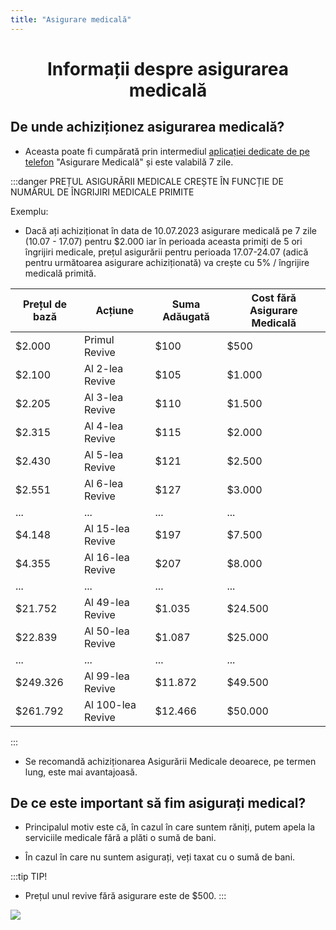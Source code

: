 ```yaml
---
title: "Asigurare medicală"
---
```



# <center>Informații despre asigurarea medicală</center>

## De unde achiziționez asigurarea medicală?

- Aceasta poate fi cumpărată prin intermediul [aplicației dedicate de pe telefon](telefon.html#aplicatia-asigurare-medicala) "Asigurare Medicală" și este valabilă 7 zile.

:::danger PREȚUL ASIGURĂRII MEDICALE CREȘTE ÎN FUNCȚIE DE NUMĂRUL DE ÎNGRIJIRI MEDICALE PRIMITE

Exemplu:
- Dacă ați achiziționat în data de 10.07.2023 asigurare medicală pe 7 zile (10.07 - 17.07) pentru $2.000 iar în perioada aceasta primiți de 5 ori îngrijiri medicale, prețul asigurării pentru perioada 17.07-24.07 (adică pentru următoarea asigurare achiziționată) va crește cu 5% / îngrijire medicală primită.

| Prețul de bază      |   Acțiune         |       Suma Adăugată             |         Cost fără Asigurare Medicală  |          
| ------------------- | ----------------  | ------------------------------- |  ------------------------------------ |
|    $2.000           |  Primul Revive    |          $100                   |          $500                         |
|    $2.100           |  Al 2-lea Revive  |          $105                   |          $1.000                       |
|    $2.205           |  Al 3-lea Revive  |          $110                   |          $1.500                       |
|    $2.315           |  Al 4-lea Revive  |          $115                   |          $2.000                       |
|    $2.430           |  Al 5-lea Revive  |          $121                   |          $2.500                       |
|    $2.551           |  Al 6-lea Revive  |          $127                   |          $3.000                       |
|    ...              |  ...              |          ...                    |          ...                          |
|    $4.148           |  Al 15-lea Revive |          $197                   |          $7.500                       |
|    $4.355           |  Al 16-lea Revive |          $207                   |          $8.000                       |
|    ...              |  ...              |          ...                    |          ...                          |
|    $21.752          |  Al 49-lea Revive |          $1.035                 |          $24.500                      | 
|    $22.839          |  Al 50-lea Revive |          $1.087                 |          $25.000                      |
|    ...              |  ...              |          ...                    |          ...                          |
|    $249.326         |  Al 99-lea Revive |          $11.872                |          $49.500                      |
|    $261.792         |  Al 100-lea Revive|          $12.466                |          $50.000                      |
:::

- Se recomandă achiziționarea Asigurării Medicale deoarece, pe termen lung, este mai avantajoasă.   

## De ce este important să fim asigurați medical?

- Principalul motiv este că, în cazul în care suntem răniți, putem apela la serviciile medicale fără a plăti o sumă de bani.

- În cazul în care nu suntem asigurați, veți taxat cu o sumă de bani.

:::tip TIP!
- Prețul unul revive fără asigurare este de $500.
:::

![](https://i.imgur.com/bEjJz6U.png)

